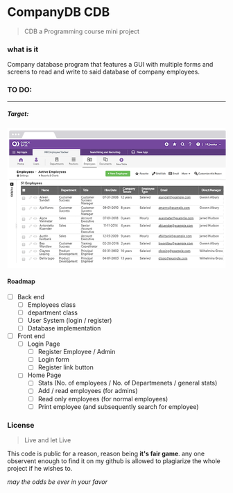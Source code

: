 # CompanyDB CDB

> CDB a Programming course mini project

### what is it

Company database program that features a GUI with multiple forms and screens to read and write to said database of company employees.

###  TO DO:
---

##### Target:
![Demo picture](https://raw.githubusercontent.com/karimkohel/CompanyDB/main/example1.PNG "Demo")


#### Roadmap
- [ ] Back end
    - [ ] Employees class
    - [ ] department class
    - [ ] User System (login / register)
    - [ ] Database implementation
- [ ] Front end
    - [ ] Login Page
        - [ ] Register Employee / Admin
        - [ ] Login form
        - [ ] Register link button
    - [ ] Home Page
        - [ ] Stats (No. of employees / No. of Departmenets / general stats)
        - [ ] Add / read employees (for admins)
        - [ ] Read only employees (for normal employees)
        - [ ] Print employee (and subsequently search for employee)

### License 
> Live and let Live

This code is public for a reason, reason being **it's fair game**.
any one observent enough to find it on my github is allowed to plagiarize the whole project if he wishes to.

*may the odds be ever in your favor*
